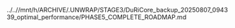 ../..//mnt/h/ARCHIVE/.UNWRAP/STAGE3/DuRiCore_backup_20250807_094339_optimal_performance/PHASE5_COMPLETE_ROADMAP.md
